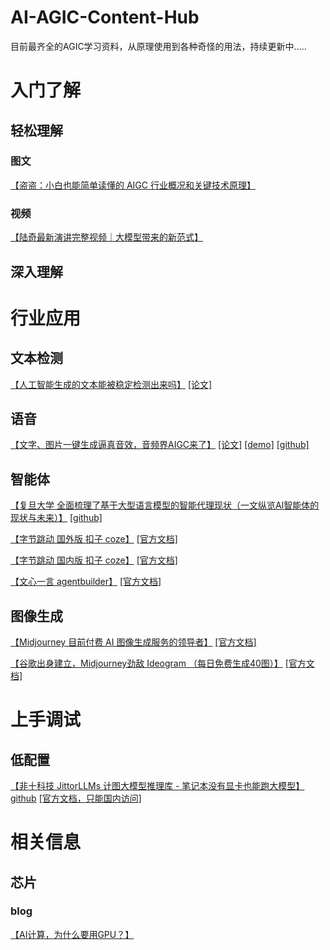 # AI-AGIC-Content-Hub
目前最齐全的AGIC学习资料，从原理使用到各种奇怪的用法，持续更新中.....



# 入门了解

## 轻松理解

### 图文
[【盗盗：小白也能简单读懂的 AIGC 行业概况和关键技术原理】](https://zhuanlan.zhihu.com/p/622473687)

### 视频
[【陆奇最新演讲完整视频｜大模型带来的新范式】](https://link.zhihu.com/?target=https%3A//www.bilibili.com/video/BV1mM4y147qw/%3Fbuvid%3DXX00EC2041DDFC5680B46D540BCE7296D1FFB%26is_story_h5%3Dfalse%26mid%3DQFQ87h7KxCb0tA46cuAeFg%253D%253D%26p%3D1%26plat_id%3D116%26share_from%3Dugc%26share_medium%3Dandroid%26share_plat%3Dandroid%26share_session_id%3D035c441b-7b16-43fc-ace1-db11d7e784ad%26share_source%3DWEIXIN%26share_tag%3Ds_i%26timestamp%3D1687693807%26unique_k%3D5KFH52O%26up_id%3D602125886%26vd_source%3D17e0f34d1fb4329e74bc1be88f53a82a)


## 深入理解





# 行业应用

## 文本检测

[【人工智能生成的文本能被稳定检测出来吗】](https://arxiv.org/pdf/2303.11156) [[论文]](https://arxiv.org/pdf/2303.11156) 

## 语音
[【文字、图片一键生成逼真音效，音频界AIGC来了】](https://arxiv.org/abs/2301.12661) [[论文]](https://text-to-audio.github.io/paper.pdf) [[demo]](https://text-to-audio.github.io/) [[github]](https://github.com/Text-to-Audio/Make-An-Audio) 

## 智能体

[【复旦大学 全面梳理了基于大型语言模型的智能代理现状（一文纵览AI智能体的现状与未来）】](https://arxiv.org/abs/2309.07864) [[github]](https://github.com/WooooDyy/LLM-Agent-Paper-List)


[【字节跳动 国外版 扣子 coze】](https://www.coze.com) [[官方文档]](https://www.coze.com/docs/guides/quickstart)

[【字节跳动 国内版 扣子 coze】](https://www.coze.cn)  [[官方文档]](https://www.coze.cn/docs/guides/quickstart)

[【文心一言 agentbuilder】](https://agents.baidu.com)  [[官方文档]](https://agents.baidu.com/docs/intelligent-agent/zero_code_develop/)

## 图像生成
[【Midjourney 目前付费 AI 图像生成服务的领导者】](https://www.midjourney.com/)  [[官方文档]](https://docs.midjourney.com/)

[【谷歌出身建立，Midjourney劲敌  Ideogram （每日免费生成40图）】](https://ideogram.ai/t/explore)  [[官方文档]](https://docs.ideogram.ai/)


# 上手调试

## 低配置
[【非十科技 JittorLLMs 计图大模型推理库 - 笔记本没有显卡也能跑大模型】](https://github.com/Jittor/JittorLLMs/)  [github](https://github.com/Jittor/JittorLLMs/) [[官方文档，只能国内访问]](https://cg.cs.tsinghua.edu.cn/jittor/assets/docs/index.html)


# 相关信息
## 芯片
### blog
[【AI计算，为什么要用GPU？】](https://zhuanlan.zhihu.com/p/675702796)


